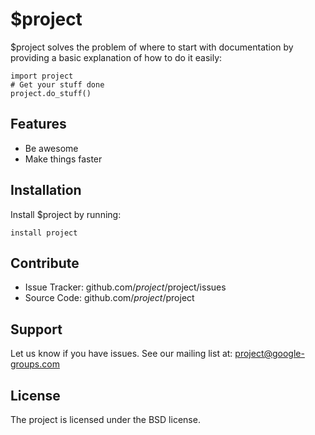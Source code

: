 $project
========

$project solves the problem of where to start with documentation
by providing a basic explanation of how to do it easily:

    import project
    # Get your stuff done
    project.do_stuff()

Features
--------

- Be awesome
- Make things faster

Installation
------------

Install $project by running:

    install project

Contribute
----------

- Issue Tracker: github.com/$project/$project/issues
- Source Code: github.com/$project/$project

Support
-------

Let us know if you have issues.
See our mailing list at: project@google-groups.com

License
-------

The project is licensed under the BSD license.
